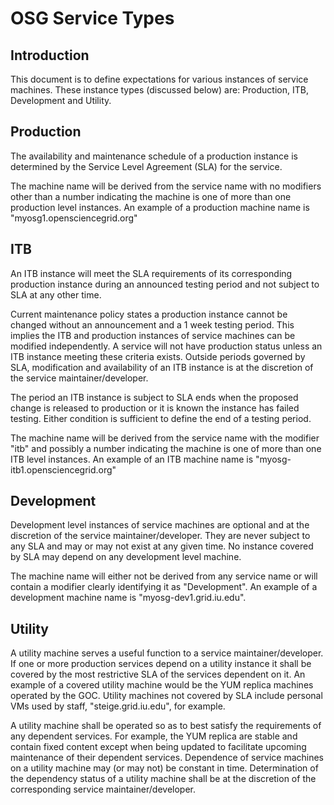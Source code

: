
# OSG Service Types

## Introduction

This document is to define expectations for various instances of service machines.
These instance types (discussed below) are: Production, ITB, Development and Utility.

## Production

The availability and maintenance schedule of a production instance is determined
by the Service Level Agreement (SLA) for the service. 

The machine name will be
derived from the service name with no modifiers other than a number indicating
the machine is one of more than one production level instances. An example of a
production machine name is "myosg1.opensciencegrid.org"

## ITB

An ITB instance will meet the SLA requirements of its corresponding production
instance during an announced testing period and not subject to SLA at any other time.

Current maintenance policy states
a production instance cannot be changed without an announcement and a 1 week
testing period. This implies the ITB and production instances of
service machines can be modified independently. A service will not have production
status unless an ITB instance meeting these criteria exists. Outside periods 
governed by SLA, modification and availability of an ITB instance is at the
discretion of the service maintainer/developer.

The period an ITB instance is subject to SLA ends when
the proposed change is released to production or it is known the instance
has failed testing. Either condition is sufficient to define the end of
a testing period.

The machine name will be derived from the service name
with the modifier "itb" and possibly a number indicating the machine is one of
more than one ITB level instances. An example of an ITB machine name is
"myosg-itb1.opensciencegrid.org"

## Development

Development level instances of service machines are optional and at the
discretion of the service maintainer/developer. They are never subject to any SLA and
may or may not exist at any given time. No instance covered by SLA may
depend on any development level machine. 

The machine name will either
not be derived from any service name or will contain a modifier clearly
identifying it as "Development". An example of a development machine name
is "myosg-dev1.grid.iu.edu".

## Utility

A utility machine serves a useful function to a service maintainer/developer.
If one or more production services depend on a utility instance it shall be covered by
the most restrictive SLA of the services dependent on it. An example of a
covered utility machine would be the YUM replica machines operated by the GOC.
Utility machines not covered by SLA include personal VMs used
by staff, "steige.grid.iu.edu", for example.

A utility machine shall be operated
so as to best satisfy the requirements of any dependent services. For example,
the YUM replica are stable and contain fixed content except when being updated
to facilitate upcoming maintenance of their dependent services. Dependence of
service machines on a utility machine may (or may not) be constant in time.
Determination of the dependency status of a utility machine shall be at the
discretion of the corresponding service maintainer/developer.

